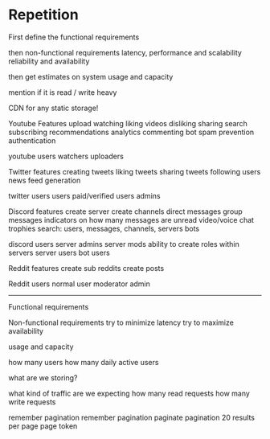 # Repetition

First define the functional requirements

then non-functional requirements
latency, performance and scalability
reliability and availability

then get estimates on system usage and capacity


mention if it is read / write heavy

CDN for any static storage!


Youtube Features
upload
watching
liking videos
disliking
sharing
search
subscribing
recommendations
analytics
commenting
bot spam prevention
authentication

youtube users
watchers
uploaders

Twitter features
creating tweets
liking tweets
sharing tweets
following users
news feed generation

twitter users
users
paid/verified users
admins

Discord features
create server
create channels
direct messages
group messages
indicators on how many messages are unread
video/voice chat
trophies
search: users, messages, channels, servers
bots

discord users
server admins
server mods
ability to create roles within servers
server users
bot users


Reddit features
create sub reddits
create posts

Reddit users
normal user
moderator
admin


-------

Functional requirements

Non-functional requirements
try to minimize latency
try to maximize availability

usage and capacity

how many users
how many daily active users

what are we storing?

what kind of traffic are we expecting
how many read requests
how many write requests

remember pagination
remember pagination
paginate
pagination
20 results per page
page token














